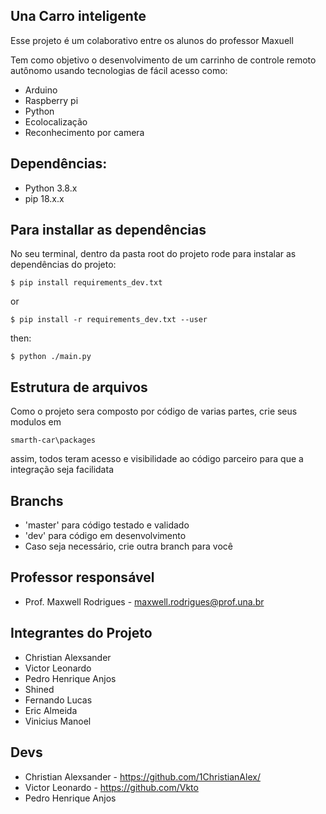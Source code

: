 ## Una Carro inteligente

Esse projeto é um colaborativo entre os alunos do professor Maxuell

Tem como objetivo o desenvolvimento de um carrinho de controle remoto autônomo usando tecnologias de fácil acesso como:

- Arduino
- Raspberry pi
- Python
- Ecolocalização
- Reconhecimento por camera

## Dependências:

- Python 3.8.x
- pip 18.x.x

## Para installar as dependências

No seu terminal, dentro da pasta root do projeto rode para instalar as dependências do projeto:

    $ pip install requirements_dev.txt

or

    $ pip install -r requirements_dev.txt --user

then:

    $ python ./main.py

## Estrutura de arquivos

Como o projeto sera composto por código de varias partes, crie seus modulos em

    smarth-car\packages

assim, todos teram acesso e visibilidade ao código parceiro para que a integração seja facilidata

## Branchs

- 'master' para código testado e validado
- 'dev' para código em desenvolvimento
- Caso seja necessário, crie outra branch para você

## Professor responsável

- Prof. Maxwell Rodrigues - maxwell.rodrigues@prof.una.br

## Integrantes do Projeto

- Christian Alexsander
- Victor Leonardo
- Pedro Henrique Anjos
- Shined
- Fernando Lucas
- Eric Almeida
- Vinicius Manoel

## Devs

- Christian Alexsander - https://github.com/1ChristianAlex/
- Victor Leonardo - https://github.com/Vkto
- Pedro Henrique Anjos
